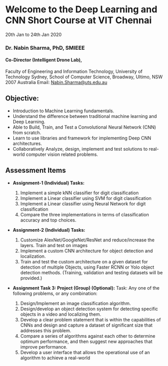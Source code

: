 # Welcome to the Deep Learning and CNN Short Course at VIT Chennai
20th Jan to 24th Jan 2020

### Dr. Nabin Sharma, PhD, SMIEEE
#### Co-Director (Intelligent Drone Lab),
Faculty of Engineering and Information Technology,
University of Technology Sydney,
School of Computer Science,
Broadway, Ultimo, NSW 2007 Australia
Email: Nabin.Sharma@uts.edu.au

## Objective:
* Introduction to Machine Learning fundamentals.
* Understand the difference between traditional machine learning and Deep Learning.
* Able to Build, Train, and Test a Convolutional Neural Network (CNN) from scratch.
* Learn to use libraries and framework for implementing Deep CNN architectures.
* Collaboratively Analyze, design, implement and test solutions to real-world computer vision related problems.

## Assessment Items
* **Assignment-1 (Individual) Tasks:**
  1. Implement a simple kNN classifier for digit classification
  2. Implement a Linear classifier using SVM for digit classification
  3. Implement a Linear classifier using Neural Network for digit classification
  4. Compare the three implementations in terms of classification accuracy and top choices.

* **Assignment-2 (Individual) Tasks:**
  1. Customize AlexNet/GoogleNet/ResNet and reduce/increase the layers. Train and test on images
  2. Implement a custom CNN architecture for object detection and localization.
  3. Train and test the custom architecture on a given dataset for detection of multiple Objects, using Faster RCNN or Yolo object detection methods.
(Training, validation and testing datasets will be provided.)

* **Assignment Task 3: Project (Group) (Optional):**
Task:  Any one of the following problems, or any combination:

  1. Design/Implement an image classification algorithm. 
  2. Design/develop an object detection system for detecting specific objects in a video and localizing them.
  3. Develop a clear problem statement that is within the capabilities of CNNs and design and capture a dataset of significant size that addresses this problem.
  4. Compare a series of algorithms against each other to determine optimum performance, and then suggest new approaches that improve performance.
  5. Develop a user interface that allows the operational use of an algorithm to achieve a real-world

